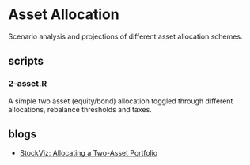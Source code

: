 # Asset Allocation
Scenario analysis and projections of different asset allocation schemes.

## scripts
### 2-asset.R
A simple two asset (equity/bond) allocation toggled through different allocations, rebalance thresholds and taxes.

## blogs
* [StockViz: Allocating a Two-Asset Portfolio](https://stockviz.biz/2018/10/10/allocating-a-two-asset-portfolio/)
